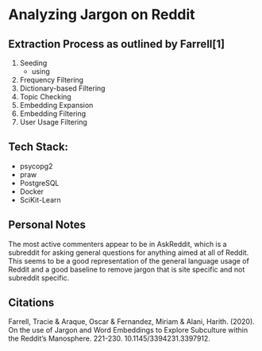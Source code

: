 # Analyzing Jargon on Reddit 
## Extraction Process as outlined by Farrell[1]
 1. Seeding  
    - using
 2. Frequency Filtering
 3. Dictionary-based Filtering
 4. Topic Checking
 5. Embedding Expansion
 6. Embedding Filtering
 7. User Usage Filtering
## Tech Stack:
 - psycopg2
 - praw
 - PostgreSQL
 - Docker
 - SciKit-Learn

## Personal Notes
The most active commenters appear to be in AskReddit, which is a subreddit for asking general questions for anything aimed at all of Reddit. This seems to be a good representation of the general language usage of Reddit and a good baseline to remove jargon that is site specific and not subreddit specific.
## Citations
Farrell, Tracie & Araque, Oscar & Fernandez, Miriam & Alani, Harith. (2020). On the use of Jargon and Word Embeddings to Explore Subculture within the Reddit’s Manosphere. 221-230. 10.1145/3394231.3397912.
<div xhtml=img/lda_vis.html>
</div> 
